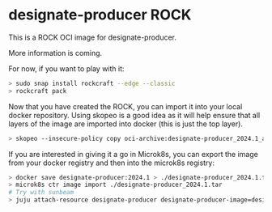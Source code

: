 # designate-producer ROCK

This is a ROCK OCI image for designate-producer.

More information is coming.

For now, if you want to play with it:

```bash
> sudo snap install rockcraft --edge --classic
> rockcraft pack
```

Now that you have created the ROCK, you can import it into
your local docker repository. Using skopeo is a good idea as
it will help ensure that all layers of the image are imported
into docker (this is just the top layer).

```bash
> skopeo --insecure-policy copy oci-archive:designate-producer_2024.1_amd64.rock docker-daemon:designate-producer:2024.1
```

If you are interested in giving it a go in Microk8s, you can
export the image from your docker registry and then into the
microk8s registry:

```bash
> docker save designate-producer:2024.1 > ./designate-producer_2024.1.tar
> microk8s ctr image import ./designate-producer_2024.1.tar
# Try with sunbeam
> juju attach-resource designate-producer designate-producer-image=designate-producer:2024.1
```
